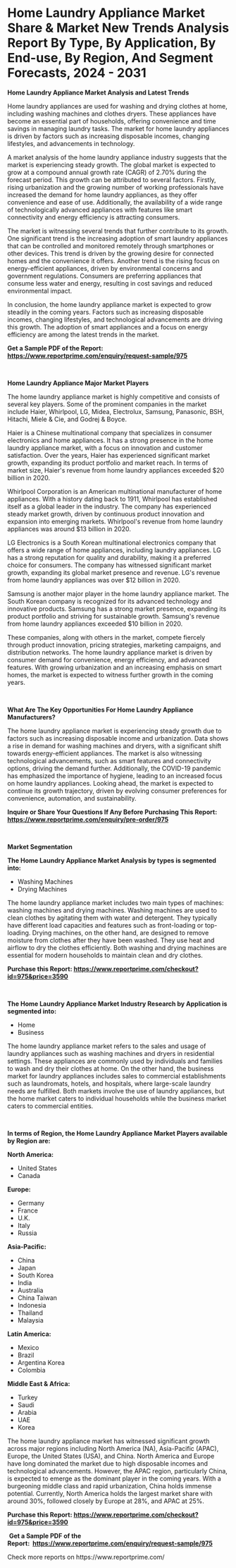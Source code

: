 <p><h1>Home Laundry Appliance Market Share & Market New Trends Analysis Report By Type, By Application, By End-use, By Region, And Segment Forecasts, 2024 - 2031</h1></p><p><strong>Home Laundry Appliance Market Analysis and Latest Trends</strong></p>
<p><p>Home laundry appliances are used for washing and drying clothes at home, including washing machines and clothes dryers. These appliances have become an essential part of households, offering convenience and time savings in managing laundry tasks. The market for home laundry appliances is driven by factors such as increasing disposable incomes, changing lifestyles, and advancements in technology.</p><p>A market analysis of the home laundry appliance industry suggests that the market is experiencing steady growth. The global market is expected to grow at a compound annual growth rate (CAGR) of 2.70% during the forecast period. This growth can be attributed to several factors. Firstly, rising urbanization and the growing number of working professionals have increased the demand for home laundry appliances, as they offer convenience and ease of use. Additionally, the availability of a wide range of technologically advanced appliances with features like smart connectivity and energy efficiency is attracting consumers.</p><p>The market is witnessing several trends that further contribute to its growth. One significant trend is the increasing adoption of smart laundry appliances that can be controlled and monitored remotely through smartphones or other devices. This trend is driven by the growing desire for connected homes and the convenience it offers. Another trend is the rising focus on energy-efficient appliances, driven by environmental concerns and government regulations. Consumers are preferring appliances that consume less water and energy, resulting in cost savings and reduced environmental impact.</p><p>In conclusion, the home laundry appliance market is expected to grow steadily in the coming years. Factors such as increasing disposable incomes, changing lifestyles, and technological advancements are driving this growth. The adoption of smart appliances and a focus on energy efficiency are among the latest trends in the market.</p></p>
<p><strong>Get a Sample PDF of the Report:&nbsp; <a href="https://www.reportprime.com/enquiry/request-sample/975">https://www.reportprime.com/enquiry/request-sample/975</a></strong></p>
<p>&nbsp;</p>
<p><strong>Home Laundry Appliance Major Market Players</strong></p>
<p><p>The home laundry appliance market is highly competitive and consists of several key players. Some of the prominent companies in the market include Haier, Whirlpool, LG, Midea, Electrolux, Samsung, Panasonic, BSH, Hitachi, Miele & Cie, and Godrej & Boyce. </p><p>Haier is a Chinese multinational company that specializes in consumer electronics and home appliances. It has a strong presence in the home laundry appliance market, with a focus on innovation and customer satisfaction. Over the years, Haier has experienced significant market growth, expanding its product portfolio and market reach. In terms of market size, Haier's revenue from home laundry appliances exceeded $20 billion in 2020.</p><p>Whirlpool Corporation is an American multinational manufacturer of home appliances. With a history dating back to 1911, Whirlpool has established itself as a global leader in the industry. The company has experienced steady market growth, driven by continuous product innovation and expansion into emerging markets. Whirlpool's revenue from home laundry appliances was around $13 billion in 2020.</p><p>LG Electronics is a South Korean multinational electronics company that offers a wide range of home appliances, including laundry appliances. LG has a strong reputation for quality and durability, making it a preferred choice for consumers. The company has witnessed significant market growth, expanding its global market presence and revenue. LG's revenue from home laundry appliances was over $12 billion in 2020.</p><p>Samsung is another major player in the home laundry appliance market. The South Korean company is recognized for its advanced technology and innovative products. Samsung has a strong market presence, expanding its product portfolio and striving for sustainable growth. Samsung's revenue from home laundry appliances exceeded $10 billion in 2020.</p><p>These companies, along with others in the market, compete fiercely through product innovation, pricing strategies, marketing campaigns, and distribution networks. The home laundry appliance market is driven by consumer demand for convenience, energy efficiency, and advanced features. With growing urbanization and an increasing emphasis on smart homes, the market is expected to witness further growth in the coming years.</p></p>
<p>&nbsp;</p>
<p><strong>What Are The Key Opportunities For Home Laundry Appliance Manufacturers?</strong></p>
<p><p>The home laundry appliance market is experiencing steady growth due to factors such as increasing disposable income and urbanization. Data shows a rise in demand for washing machines and dryers, with a significant shift towards energy-efficient appliances. The market is also witnessing technological advancements, such as smart features and connectivity options, driving the demand further. Additionally, the COVID-19 pandemic has emphasized the importance of hygiene, leading to an increased focus on home laundry appliances. Looking ahead, the market is expected to continue its growth trajectory, driven by evolving consumer preferences for convenience, automation, and sustainability.</p></p>
<p><strong>Inquire or Share Your Questions If Any Before Purchasing This Report: <a href="https://www.reportprime.com/enquiry/pre-order/975">https://www.reportprime.com/enquiry/pre-order/975</a></strong></p>
<p>&nbsp;</p>
<p><strong>Market Segmentation</strong></p>
<p><strong>The Home Laundry Appliance Market Analysis by types is segmented into:</strong></p>
<p><ul><li>Washing Machines</li><li>Drying Machines</li></ul></p>
<p><p>The home laundry appliance market includes two main types of machines: washing machines and drying machines. Washing machines are used to clean clothes by agitating them with water and detergent. They typically have different load capacities and features such as front-loading or top-loading. Drying machines, on the other hand, are designed to remove moisture from clothes after they have been washed. They use heat and airflow to dry the clothes efficiently. Both washing and drying machines are essential for modern households to maintain clean and dry clothes.</p></p>
<p><strong>Purchase this Report:&nbsp;<a href="https://www.reportprime.com/checkout?id=975&price=3590">https://www.reportprime.com/checkout?id=975&price=3590</a></strong></p>
<p>&nbsp;</p>
<p><strong>The Home Laundry Appliance Market Industry Research by Application is segmented into:</strong></p>
<p><ul><li>Home</li><li>Business</li></ul></p>
<p><p>The home laundry appliance market refers to the sales and usage of laundry appliances such as washing machines and dryers in residential settings. These appliances are commonly used by individuals and families to wash and dry their clothes at home. On the other hand, the business market for laundry appliances includes sales to commercial establishments such as laundromats, hotels, and hospitals, where large-scale laundry needs are fulfilled. Both markets involve the use of laundry appliances, but the home market caters to individual households while the business market caters to commercial entities.</p></p>
<p>&nbsp;</p>
<p><strong>In terms of Region, the Home Laundry Appliance Market Players available by Region are:</strong></p>
<p>
    <p> <strong> North America: </strong>
        <ul>
            <li>United States</li>
            <li>Canada</li>
        </ul>
        </p> 
    <p> <strong> Europe: </strong>
        <ul>
            <li>Germany</li>
            <li>France</li>
            <li>U.K.</li>
            <li>Italy</li>
            <li>Russia</li>
        </ul>
        </p> 
    <p> <strong> Asia-Pacific: </strong>
        <ul>
            <li>China</li>
            <li>Japan</li>
            <li>South Korea</li>
            <li>India</li>
            <li>Australia</li>
            <li>China Taiwan</li>
            <li>Indonesia</li>
            <li>Thailand</li>
            <li>Malaysia</li>
        </ul>
        </p> 
    <p> <strong> Latin America: </strong>
        <ul>
            <li>Mexico</li>
            <li>Brazil</li>
            <li>Argentina Korea</li>
            <li>Colombia</li>
        </ul>
        </p> 
    <p> <strong> Middle East & Africa: </strong>
        <ul>
            <li>Turkey</li>
            <li>Saudi</li>
            <li>Arabia</li>
            <li>UAE</li>
            <li>Korea</li>
        </ul>
    </p>
    </p>
<p><p>The home laundry appliance market has witnessed significant growth across major regions including North America (NA), Asia-Pacific (APAC), Europe, the United States (USA), and China. North America and Europe have long dominated the market due to high disposable incomes and technological advancements. However, the APAC region, particularly China, is expected to emerge as the dominant player in the coming years. With a burgeoning middle class and rapid urbanization, China holds immense potential. Currently, North America holds the largest market share with around 30%, followed closely by Europe at 28%, and APAC at 25%.</p></p>
<p><strong>Purchase this Report: <a href="https://www.reportprime.com/checkout?id=975&price=3590">https://www.reportprime.com/checkout?id=975&price=3590</a></strong></p>
<p>&nbsp;<strong>Get a Sample PDF of the Report:&nbsp;&nbsp;<a href="https://www.reportprime.com/enquiry/request-sample/975">https://www.reportprime.com/enquiry/request-sample/975</a></strong></p>
<p><strong></strong></p>
<p>Check more reports on https://www.reportprime.com/</p>